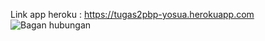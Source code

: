 Link app heroku : https://tugas2pbp-yosua.herokuapp.com
![Bagan hubungan](https://drive.google.com/file/d/1HwXMZInRHuZAr4VqReafrLEGpPwYbYk7/view?usp=sharing)